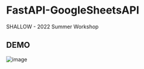 # FastAPI-GoogleSheetsAPI
SHALLOW - 2022 Summer Workshop

## DEMO
![image](https://user-images.githubusercontent.com/42068007/187068130-f942c8c3-26ba-48d8-8576-6226908001bb.png)
